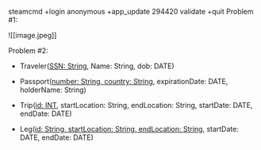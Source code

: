 steamcmd +login anonymous +app_update 294420 validate +quit
Problem #1:

![[image.jpeg]]





Problem #2:

- Traveler(<u>SSN: String</u>, Name: String, dob: DATE)

- Passport(<u>number: String, country: String</u>, expirationDate: DATE, holderName: String)

- Trip(<u>id: INT</u>, startLocation: String, endLocation: String, startDate: DATE, endDate: DATE)

- Leg(<u>id: String, startLocation: String, endLocation: String</u>, startDate: DATE, endDate: DATE)


